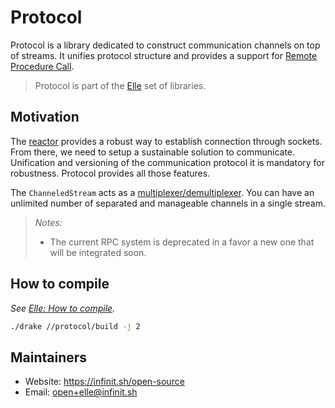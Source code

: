 # Protocol

Protocol is a library dedicated to construct communication channels on top of streams. It unifies protocol structure and provides a support for [Remote Procedure Call](https://en.wikipedia.org/wiki/Remote_procedure_call).

> Protocol is part of the [Elle](https://github.com/infinit/elle) set of libraries.

## Motivation

The [reactor](/reactor) provides a robust way to establish connection through sockets. From there, we need to setup a sustainable solution to communicate. Unification and versioning of the communication protocol it is mandatory for robustness. Protocol provides all those features.

The `ChanneledStream` acts as a [multiplexer/demultiplexer](https://en.wikipedia.org/wiki/Multiplexing). You can have an unlimited number of separated and manageable channels in a single stream.

> *Notes:*
> - The current RPC system is deprecated in a favor a new one that will be integrated soon.

## How to compile

_See [Elle: How to compile](https://github.com/infinit/elle#how-to-compile)._

```bash
./drake //protocol/build -j 2
```

## Maintainers

 * Website: https://infinit.sh/open-source
 * Email: open+elle@infinit.sh

